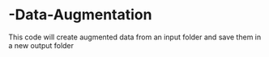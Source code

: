 # -Data-Augmentation
This code will create augmented data from an input folder and save them in a new output folder

